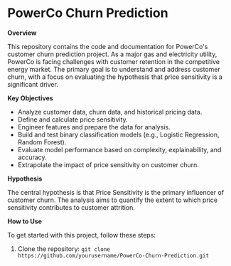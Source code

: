 

# PowerCo Churn Prediction

**Overview**

This repository contains the code and documentation for PowerCo's customer churn prediction project. As a major gas and electricity utility, PowerCo is facing challenges with customer retention in the competitive energy market. The primary goal is to understand and address customer churn, with a focus on evaluating the hypothesis that price sensitivity is a significant driver.

**Key Objectives**

- Analyze customer data, churn data, and historical pricing data.
- Define and calculate price sensitivity.
- Engineer features and prepare the data for analysis.
- Build and test binary classification models (e.g., Logistic Regression, Random Forest).
- Evaluate model performance based on complexity, explainability, and accuracy.
- Extrapolate the impact of price sensitivity on customer churn.
  
**Hypothesis**
  
The central hypothesis is that Price Sensitivity is the primary influencer of customer churn. The analysis aims to quantify the extent to which price sensitivity contributes to customer attrition.


**How to Use**

To get started with this project, follow these steps:
1. Clone the repository: `git clone https://github.com/yourusername/PowerCo-Churn-Prediction.git`
